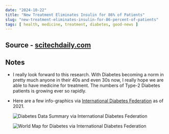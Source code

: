 ```yaml
---
date: "2024-10-22"
title: "New Treatment Eliminates Insulin for 86% of Patients"
slug: "new-treatment-eliminates-insulin-for-86-percent-of-patients"
tags: [ health, medicine, treatment, diabetes, good-news ]
---
```




## Source - [scitechdaily.com][1]

## Notes
* I really look forward to this research. With Diabetes becoming a norm in pretty much anyone in their 40s and even 30s now, I really hope we are able to have medicine for treatment. The numbers of Type-2 Diabetes patients is growing ever so rapidly.
* Here are a few info-graphics via [International Diabetes Federation][2] as of 2021.

  ![Diabetes Data Summary via International Diabetes Federation][3]

  ![World Map for Diabetes via International Diabetes Federation][4]



  [1]: https://www.scitechdaily.com/diabetes-breakthrough-new-treatment-eliminates-insulin-for-86-percent-of-patients/
  [2]: https://idf.org/about-diabetes/diabetes-facts-figures/
  [3]: /reads/2024/10/images/idf-diabetes-infographic1.png
  [4]: /reads/2024/10/images/idf-diabetes-infographic2.webp
